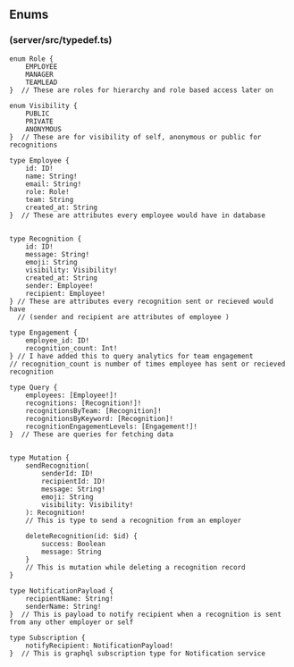 ## Enums

### (server/src/typedef.ts)

    enum Role {
    	EMPLOYEE
    	MANAGER
    	TEAMLEAD
    }  // These are roles for hierarchy and role based access later on

    enum Visibility {
    	PUBLIC
    	PRIVATE
    	ANONYMOUS
    }  // These are for visibility of self, anonymous or public for recognitions

    type Employee {
    	id: ID!
    	name: String!
    	email: String!
    	role: Role!
    	team: String
    	created_at: String
    }  // These are attributes every employee would have in database


    type Recognition {
    	id: ID!
    	message: String!
    	emoji: String
    	visibility: Visibility!
    	created_at: String
    	sender: Employee!
    	recipient: Employee!
    } // These are attributes every recognition sent or recieved would have
      // (sender and recipient are attributes of employee )

    type Engagement {
    	employee_id: ID!
    	recognition_count: Int!
    } // I have added this to query analytics for team engagement
    // recognition_count is number of times employee has sent or recieved recognition

    type Query {
    	employees: [Employee!]!
    	recognitions: [Recognition!]!
    	recognitionsByTeam: [Recognition]!
    	recognitionsByKeyword: [Recognition]!
    	recognitionEngagementLevels: [Engagement!]!
    }  // These are queries for fetching data


    type Mutation {
    	sendRecognition(
    		senderId: ID!
    		recipientId: ID!
    		message: String!
    		emoji: String
    		visibility: Visibility!
    	): Recognition!
    	// This is type to send a recognition from an employer

    	deleteRecognition(id: $id) {
    		success: Boolean
    		message: String
    	}
    	// This is mutation while deleting a recognition record
    }

    type NotificationPayload {
    	recipientName: String!
    	senderName: String!
    }  // This is payload to notify recipient when a recognition is sent from any other employer or self

    type Subscription {
    	notifyRecipient: NotificationPayload!
    }  // This is graphql subscription type for Notification service
